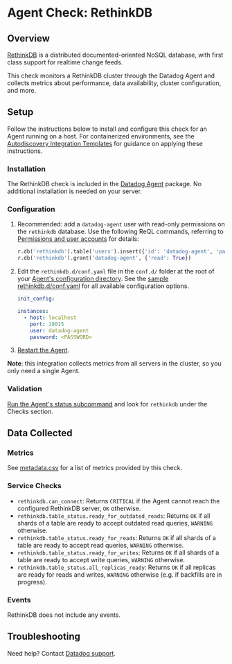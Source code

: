 # Agent Check: RethinkDB

## Overview

[RethinkDB][1] is a distributed documented-oriented NoSQL database, with first class support for realtime change feeds.

This check monitors a RethinkDB cluster through the Datadog Agent and collects metrics about performance, data availability, cluster configuration, and more.

## Setup

Follow the instructions below to install and configure this check for an Agent running on a host. For containerized environments, see the [Autodiscovery Integration Templates][2] for guidance on applying these instructions.

### Installation

The RethinkDB check is included in the [Datadog Agent][3] package. No additional installation is needed on your server.

### Configuration

1. Recommended: add a `datadog-agent` user with read-only permissions on the `rethinkdb` database. Use the following ReQL commands, referring to [Permissions and user accounts][4] for details:

    ```python
    r.db('rethinkdb').table('users').insert({'id': 'datadog-agent', 'password': '<PASSWORD>'})
    r.db('rethinkdb').grant('datadog-agent', {'read': True})
    ```

2. Edit the `rethinkdb.d/conf.yaml` file in the `conf.d/` folder at the root of your [Agent's configuration directory][5]. See the [sample rethinkdb.d/conf.yaml][6] for all available configuration options.

    ```yaml
    init_config:

    instances:
      - host: localhost
        port: 28015
        user: datadog-agent
        password: <PASSWORD>
    ```

3. [Restart the Agent][7].

**Note**: this integration collects metrics from all servers in the cluster, so you only need a single Agent.

### Validation

[Run the Agent's status subcommand][8] and look for `rethinkdb` under the Checks section.

## Data Collected

### Metrics

See [metadata.csv][9] for a list of metrics provided by this check.

### Service Checks

- `rethinkdb.can_connect`: Returns `CRITICAL` if the Agent cannot reach the configured RethinkDB server, `OK` otherwise.
- `rethinkdb.table_status.ready_for_outdated_reads`: Returns `OK` if all shards of a table are ready to accept outdated read queries, `WARNING` otherwise.
- `rethinkdb.table_status.ready_for_reads`: Returns `OK` if all shards of a table are ready to accept read queries, `WARNING` otherwise.
- `rethinkdb.table_status.ready_for_writes`: Returns `OK` if all shards of a table are ready to accept write queries, `WARNING` otherwise.
- `rethinkdb.table_status.all_replicas_ready`: Returns `OK` if all replicas are ready for reads and writes, `WARNING` otherwise (e.g. if backfills are in progress).

### Events

RethinkDB does not include any events.

## Troubleshooting

Need help? Contact [Datadog support][10].

[1]: https://rethinkdb.com/
[2]: https://docs.datadoghq.com/agent/autodiscovery/integrations
[3]: https://docs.datadoghq.com/agent
[4]: https://rethinkdb.com/docs/permissions-and-accounts/
[5]: https://docs.datadoghq.com/agent/guide/agent-configuration-files/#agent-configuration-directory
[6]: https://github.com/DataDog/integrations-core/blob/master/rethinkdb/datadog_checks/rethinkdb/data/conf.yaml.example
[7]: https://docs.datadoghq.com/agent/guide/agent-commands/#start-stop-and-restart-the-agent
[8]: https://docs.datadoghq.com/agent/guide/agent-commands/#agent-status-and-information
[9]: https://github.com/DataDog/integrations-core/blob/master/rethinkdb/metadata.csv
[10]: https://docs.datadoghq.com/help
